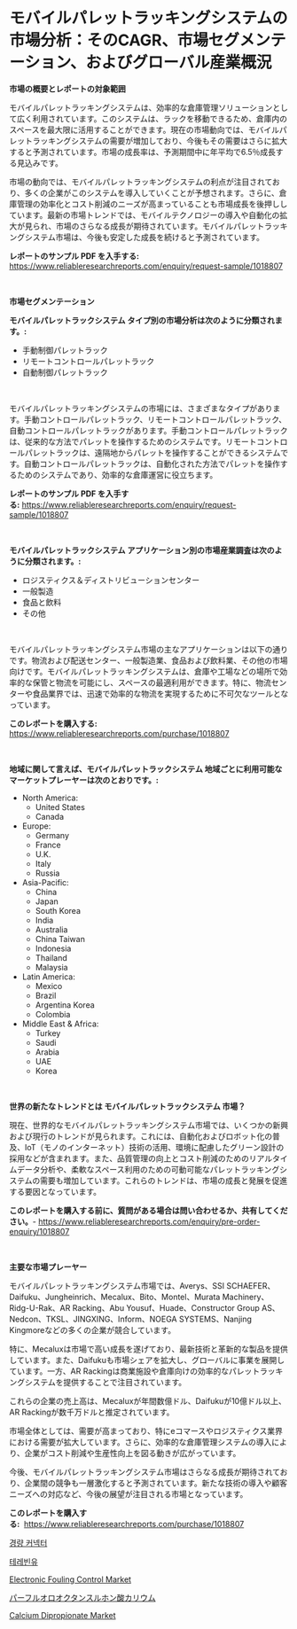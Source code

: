 <p><h1>モバイルパレットラッキングシステムの市場分析：そのCAGR、市場セグメンテーション、およびグローバル産業概況</h1></p><p><strong>市場の概要とレポートの対象範囲</strong></p>
<p><p>モバイルパレットラッキングシステムは、効率的な倉庫管理ソリューションとして広く利用されています。このシステムは、ラックを移動できるため、倉庫内のスペースを最大限に活用することができます。現在の市場動向では、モバイルパレットラッキングシステムの需要が増加しており、今後もその需要はさらに拡大すると予測されています。市場の成長率は、予測期間中に年平均で6.5％成長する見込みです。</p><p>市場の動向では、モバイルパレットラッキングシステムの利点が注目されており、多くの企業がこのシステムを導入していくことが予想されます。さらに、倉庫管理の効率化とコスト削減のニーズが高まっていることも市場成長を後押ししています。最新の市場トレンドでは、モバイルテクノロジーの導入や自動化の拡大が見られ、市場のさらなる成長が期待されています。モバイルパレットラッキングシステム市場は、今後も安定した成長を続けると予測されています。</p></p>
<p><strong>レポートのサンプル PDF を入手する:</strong> <a href="https://www.reliableresearchreports.com/enquiry/request-sample/1018807">https://www.reliableresearchreports.com/enquiry/request-sample/1018807</a></p>
<p>&nbsp;</p>
<p><strong>市場セグメンテーション</strong></p>
<p><strong>モバイルパレットラックシステム タイプ別の市場分析は次のように分類されます。:</strong></p>
<p><ul><li>手動制御パレットラック</li><li>リモートコントロールパレットラック</li><li>自動制御パレットラック</li></ul></p>
<p>&nbsp;</p>
<p><p>モバイルパレットラッキングシステムの市場には、さまざまなタイプがあります。手動コントロールパレットラック、リモートコントロールパレットラック、自動コントロールパレットラックがあります。手動コントロールパレットラックは、従来的な方法でパレットを操作するためのシステムです。リモートコントロールパレットラックは、遠隔地からパレットを操作することができるシステムです。自動コントロールパレットラックは、自動化された方法でパレットを操作するためのシステムであり、効率的な倉庫運営に役立ちます。</p></p>
<p><strong>レポートのサンプル PDF を入手する:</strong>&nbsp;<a href="https://www.reliableresearchreports.com/enquiry/request-sample/1018807">https://www.reliableresearchreports.com/enquiry/request-sample/1018807</a></p>
<p>&nbsp;</p>
<p><strong> モバイルパレットラックシステム アプリケーション別の市場産業調査は次のように分類されます。:</strong></p>
<p><ul><li>ロジスティクス＆ディストリビューションセンター</li><li>一般製造</li><li>食品と飲料</li><li>その他</li></ul></p>
<p>&nbsp;</p>
<p><p>モバイルパレットラッキングシステム市場の主なアプリケーションは以下の通りです。物流および配送センター、一般製造業、食品および飲料業、その他の市場向けです。モバイルパレットラッキングシステムは、倉庫や工場などの場所で効率的な保管と物流を可能にし、スペースの最適利用ができます。特に、物流センターや食品業界では、迅速で効率的な物流を実現するために不可欠なツールとなっています。</p></p>
<p><strong>このレポートを購入する:</strong>&nbsp; <a href="https://www.reliableresearchreports.com/purchase/1018807">https://www.reliableresearchreports.com/purchase/1018807</a></p>
<p>&nbsp;</p>
<p><strong>地域に関して言えば、モバイルパレットラックシステム 地域ごとに利用可能なマーケットプレーヤーは次のとおりです。:</strong></p>
<p><ul>
    <li>
        North America:
        <ul>
            <li>United States</li>
            <li>Canada</li>
        </ul>
    </li>
    <li>
        Europe:
        <ul>
            <li>Germany</li>
            <li>France</li>
            <li>U.K.</li>
            <li>Italy</li>
            <li>Russia</li>
        </ul>
    </li>
    <li>
        Asia-Pacific:
        <ul>
            <li>China</li>
            <li>Japan</li>
            <li>South Korea</li>
            <li>India</li>
            <li>Australia</li>
            <li>China Taiwan</li>
            <li>Indonesia</li>
            <li>Thailand</li>
            <li>Malaysia</li>
        </ul>
    </li>
    <li>
        Latin America:
        <ul>
            <li>Mexico</li>
            <li>Brazil</li>
            <li>Argentina Korea</li>
            <li>Colombia</li>
        </ul>
    </li>
    <li>
        Middle East & Africa:
        <ul>
            <li>Turkey</li>
            <li>Saudi</li>
            <li>Arabia</li>
            <li>UAE</li>
            <li>Korea</li>
        </ul>
    </li>
    </ul></p>
<p>&nbsp;</p>
<p><strong>世界の新たなトレンドとは モバイルパレットラックシステム 市場？</strong></p>
<p><p>現在、世界的なモバイルパレットラッキングシステム市場では、いくつかの新興および現行のトレンドが見られます。これには、自動化およびロボット化の普及、IoT（モノのインターネット）技術の活用、環境に配慮したグリーン設計の採用などが含まれます。また、品質管理の向上とコスト削減のためのリアルタイムデータ分析や、柔軟なスペース利用のための可動可能なパレットラッキングシステムの需要も増加しています。これらのトレンドは、市場の成長と発展を促進する要因となっています。</p></p>
<p><strong>このレポートを購入する前に、質問がある場合は問い合わせるか、共有してください。</strong>- <a href="https://www.reliableresearchreports.com/enquiry/pre-order-enquiry/1018807">https://www.reliableresearchreports.com/enquiry/pre-order-enquiry/1018807</a></p>
<p>&nbsp;</p>
<p><strong>主要な市場プレーヤー</strong></p>
<p><p>モバイルパレットラッキングシステム市場では、Averys、SSI SCHAEFER、Daifuku、Jungheinrich、Mecalux、Bito、Montel、Murata Machinery、Ridg-U-Rak、AR Racking、Abu Yousuf、Huade、Constructor Group AS、Nedcon、TKSL、JINGXING、Inform、NOEGA SYSTEMS、Nanjing Kingmoreなどの多くの企業が競合しています。</p><p>特に、Mecaluxは市場で高い成長を遂げており、最新技術と革新的な製品を提供しています。また、Daifukuも市場シェアを拡大し、グローバルに事業を展開しています。一方、AR Rackingは商業施設や倉庫向けの効率的なパレットラッキングシステムを提供することで注目されています。</p><p>これらの企業の売上高は、Mecaluxが年間数億ドル、Daifukuが10億ドル以上、AR Rackingが数千万ドルと推定されています。</p><p>市場全体としては、需要が高まっており、特にeコマースやロジスティクス業界における需要が拡大しています。さらに、効率的な倉庫管理システムの導入により、企業がコスト削減や生産性向上を図る動きが広がっています。</p><p>今後、モバイルパレットラッキングシステム市場はさらなる成長が期待されており、企業間の競争も一層激化すると予測されています。新たな技術の導入や顧客ニーズへの対応など、今後の展望が注目される市場となっています。</p></p>
<p><strong>このレポートを購入する:</strong>&nbsp;&nbsp;<a href="https://www.reliableresearchreports.com/purchase/1018807">https://www.reliableresearchreports.com/purchase/1018807</a></p>
<p><p><a href="https://medium.com/@flower89678/%EA%B0%80%EB%B2%BC%EC%9A%B4-%EC%BB%A4%EB%84%A5%ED%84%B0-%EC%8B%9C%EC%9E%A5-%EA%B2%BD%EC%9F%81-%EB%B6%84%EC%84%9D-%EC%8B%9C%EC%9E%A5-%EB%8F%99%ED%96%A5-%EB%B0%8F-2031%EB%85%84%EA%B9%8C%EC%A7%80%EC%9D%98-%EC%98%88%EC%B8%A1-4df6deb5d7e0">경량 커넥터</a></p><p><a href="https://medium.com/@mehereenadusoye/%ED%85%8C%EB%A0%88%EB%B9%88%EB%A7%88%EC%BC%93-%EA%B2%BD%EC%9F%81-%EB%B6%84%EC%84%9D-%EC%8B%9C%EC%9E%A5-%EB%8F%99%ED%96%A5-%EB%B0%8F-2031%EB%85%84%EA%B9%8C%EC%A7%80%EC%9D%98-%EC%A0%84%EB%A7%9D-0557411908f6">테레빈유</a></p><p><a href="https://www.linkedin.com/pulse/insights-electronic-fouling-control-market-size-analysing-jj2ce?trackingId=k67nc%2FI%2BVp6FLLFHnlqMsw%3D%3D">Electronic Fouling Control Market</a></p><p><a href="https://medium.com/@kamdeall7845/%E3%83%95%E3%83%83%E5%8C%96%E3%83%95%E3%83%AB%E3%82%AA%E3%83%AD%E3%82%AA%E3%82%AF%E3%82%BF%E3%83%B3%E3%82%B9%E3%83%AB%E3%83%9B%E3%83%B3%E9%85%B8%E3%82%AB%E3%83%AA%E3%82%A6%E3%83%A0%E5%B8%82%E5%A0%B4%E3%81%AF-%E5%B8%82%E5%A0%B4%E3%82%B7%E3%82%A7%E3%82%A2-%E5%B8%82%E5%A0%B4%E3%83%88%E3%83%AC%E3%83%B3%E3%83%89-%E5%B8%82%E5%A0%B4%E6%88%90%E9%95%B7%E3%81%AB%E9%96%A2%E3%81%99%E3%82%8B%E6%83%85%E5%A0%B1%E3%82%92%E6%8F%90%E4%BE%9B%E3%81%97%E3%81%BE%E3%81%99-93a315620660">パーフルオロオクタンスルホン酸カリウム</a></p><p><a href="https://www.linkedin.com/pulse/calcium-dipropionate-market-size-furnishes-valuable-information-iz9je?trackingId=IC4OdcEE0RQJY0w63DsZ%2BQ%3D%3D">Calcium Dipropionate Market</a></p></p>